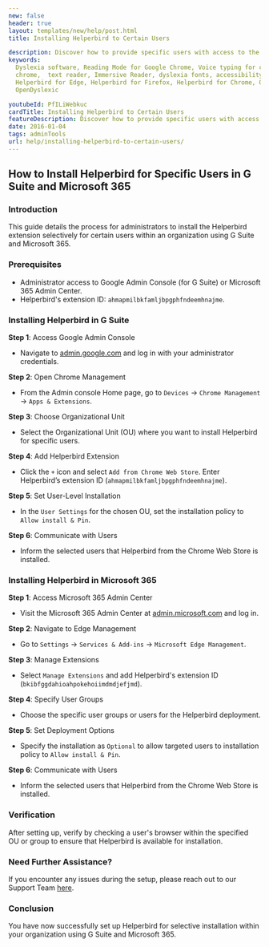 ```yaml
---
new: false
header: true
layout: templates/new/help/post.html
title: Installing Helperbird to Certain Users

description: Discover how to provide specific users with access to the Helperbird extension. This guide details the process for selective Helperbird installation.
keywords:
  Dyslexia software, Reading Mode for Google Chrome, Voice typing for chrome, Text to speech for
  chrome,  text reader, Immersive Reader, dyslexia fonts, accessibility software, dyslexia software,
  Helperbird for Edge, Helperbird for Firefox, Helperbird for Chrome, Opendyslexic for Chrome,
  OpenDyslexic

youtubeId: PfILiWebkuc
cardTitle: Installing Helperbird to Certain Users
featureDescription: Discover how to provide specific users with access to the Helperbird extension. This guide details the process for selective Helperbird installation.
date: 2016-01-04
tags: adminTools
url: help/installing-helperbird-to-certain-users/
---
```


## How to Install Helperbird for Specific Users in G Suite and Microsoft 365

### Introduction
This guide details the process for administrators to install the Helperbird extension selectively for certain users within an organization using G Suite and Microsoft 365.

### Prerequisites
- Administrator access to Google Admin Console (for G Suite) or Microsoft 365 Admin Center.
- Helperbird's extension ID: `ahmapmilbkfamljbpgphfndeemhnajme`.

### Installing Helperbird in G Suite

**Step 1**: Access Google Admin Console
- Navigate to [admin.google.com](https://admin.google.com/) and log in with your administrator credentials.

**Step 2**: Open Chrome Management
- From the Admin console Home page, go to `Devices` -> `Chrome Management` -> `Apps & Extensions`.

**Step 3**: Choose Organizational Unit
- Select the Organizational Unit (OU) where you want to install Helperbird for specific users.

**Step 4**: Add Helperbird Extension
- Click the `+` icon and select `Add from Chrome Web Store`. Enter Helperbird’s extension ID (`ahmapmilbkfamljbpgphfndeemhnajme`).

**Step 5**: Set User-Level Installation
- In the `User Settings` for the chosen OU, set the installation policy to `Allow install & Pin`.

**Step 6**: Communicate with Users
- Inform the selected users that Helperbird from the Chrome Web Store is installed.

### Installing Helperbird in Microsoft 365

**Step 1**: Access Microsoft 365 Admin Center
- Visit the Microsoft 365 Admin Center at [admin.microsoft.com](https://admin.microsoft.com/) and log in.

**Step 2**: Navigate to Edge Management
- Go to `Settings` -> `Services & Add-ins` -> `Microsoft Edge Management`.

**Step 3**: Manage Extensions
- Select `Manage Extensions` and add Helperbird's extension ID (`bkibfggdahioahpokehoiimdmdjefjmd`).

**Step 4**: Specify User Groups
- Choose the specific user groups or users for the Helperbird deployment.

**Step 5**: Set Deployment Options
- Specify the installation as `Optional` to allow targeted users to installation policy to `Allow install & Pin`.

**Step 6**: Communicate with Users
- Inform the selected users that Helperbird from the Chrome Web Store is installed.

### Verification
After setting up, verify by checking a user's browser within the specified OU or group to ensure that Helperbird is available for installation.

### Need Further Assistance?
If you encounter any issues during the setup, please reach out to our Support Team [here](https://www.helperbird.com/support).

### Conclusion
You have now successfully set up Helperbird for selective installation within your organization using G Suite and Microsoft 365.
